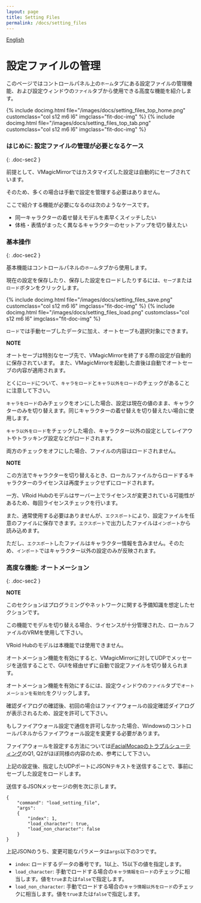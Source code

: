 ```yaml
---
layout: page
title: Setting Files
permalink: /docs/setting_files
---
```


[English](../en/docs/setting_files)

# 設定ファイルの管理

このページではコントロールパネル上の`ホーム`タブにある設定ファイルの管理機能、および設定ウィンドウの`ファイル`タブから使用できる高度な機能を紹介します。

<div class="row">
{% include docimg.html file="/images/docs/setting_files_top_home.png" customclass="col s12 m6 l6" imgclass="fit-doc-img" %}
{% include docimg.html file="/images/docs/setting_files_top_tab.png" customclass="col s12 m6 l6" imgclass="fit-doc-img" %}
</div>

### はじめに: 設定ファイルの管理が必要となるケース
{: .doc-sec2 }

前提として、VMagicMirrorではカスタマイズした設定は自動的にセーブされています。

そのため、多くの場合は手動で設定を管理する必要はありません。

ここで紹介する機能が必要になるのは次のようなケースです。

<div class="doc-ul" markdown="1">

- 同一キャラクターの着せ替えモデルを素早くスイッチしたい
- 体格・表情がまったく異なるキャラクターのセットアップを切り替えたい

</div>


### 基本操作
{: .doc-sec2 }

基本機能はコントロールパネルの`ホーム`タブから使用します。

現在の設定を保存したり、保存した設定をロードしたりするには、`セーブ`または`ロード`ボタンをクリックします。

<div class="row">
{% include docimg.html file="/images/docs/setting_files_save.png" customclass="col s12 m6 l6" imgclass="fit-doc-img" %}
{% include docimg.html file="/images/docs/setting_files_load.png" customclass="col s12 m6 l6" imgclass="fit-doc-img" %}
</div>

`ロード`では手動セーブしたデータに加え、オートセーブも選択対象にできます。

<div class="note-area" markdown="1">

**NOTE**

オートセーブは特別なセーブ先で、VMagicMirrorを終了する際の設定が自動的に保存されています。
また、VMagicMirrorを起動した直後は自動でオートセーブの内容が適用されます。

</div>

とくに`ロード`について、`キャラをロード`と`キャラ以外をロード`のチェックがあることに注意して下さい。

`キャラをロード`のみチェックをオンにした場合、設定は現在の値のまま、キャラクターのみを切り替えます。同じキャラクターの着せ替えを切り替えたい場合に使用します。

`キャラ以外をロード`をチェックした場合、キャラクター以外の設定としてレイアウトやトラッキング設定などがロードされます。

両方のチェックをオフにした場合、ファイルの内容はロードされません。

<div class="note-area" markdown="1">

**NOTE**

この方法でキャラクターを切り替えるとき、ローカルファイルからロードするキャラクターのライセンスは再度チェックせずにロードされます。

一方、VRoid Hubのモデルはサーバー上でライセンスが変更されている可能性があるため、毎回ライセンスチェックを行います。

</div>

また、通常使用する必要はありませんが、`エクスポート`により、設定ファイルを任意のファイルに保存できます。`エクスポート`で出力したファイルは`インポート`から読み込めます。

ただし、`エクスポート`したファイルはキャラクター情報を含みません。そのため、`インポート`ではキャラクター以外の設定のみが反映されます。


### 高度な機能: オートメーション
{: .doc-sec2 }

<div class="note-area" markdown="1">

**NOTE**

このセクションはプログラミングやネットワークに関する予備知識を想定したセクションです。

この機能でモデルを切り替える場合、ライセンスが十分管理された、ローカルファイルのVRMを使用して下さい。

VRoid Hubのモデルは本機能では使用できません。

</div>

オートメーション機能を有効にすると、VMagicMirrorに対してUDPでメッセージを送信することで、GUIを経由せずに自動で設定ファイルを切り替えられます。


オートメーション機能を有効にするには、設定ウィンドウの`ファイル`タブで`オートメーションを有効化`をクリックします。

確認ダイアログの確認後、初回の場合はファイアウォールの設定確認ダイアログが表示されるため、設定を許可して下さい。

もしファイアウォール設定で通信を許可しなかった場合、Windowsのコントロールパネルからファイアウォール設定を変更する必要があります。

ファイアウォールを設定する方法については[iFacialMocapのトラブルシューティング](./external_tracker_ifacialmocap#troubleshoot)のQ1, Q2がほぼ同様の内容のため、参考にして下さい。

上記の設定後、指定したUDPポートにJSONテキストを送信することで、事前にセーブした設定をロードします。

送信するJSONメッセージの例を次に示します。

```
{
    "command": "load_setting_file",
    "args": 
    {
        "index": 1,
        "load_character": true,
        "load_non_character": false
    }
}
```

上記JSONのうち、変更可能なパラメータは`args`以下の3つです。

<div class="doc-ul" markdown="1">

- `index`: ロードするデータの番号です。1以上、15以下の値を指定します。
- `load_character`: 手動でロードする場合の`キャラ情報をロード`のチェックに相当します。値を`true`または`false`で指定します。
- `load_non_character`: 手動でロードする場合の`キャラ情報以外をロード`のチェックに相当します。値を`true`または`false`で指定します。

</div>

